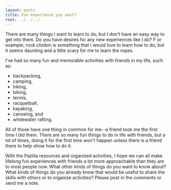 ```yaml
---
layout: posts
title: Fun experience you want?
root: ../../../
---
```


There are many things I want to learn to do, but I don't have an easy way
to get into them. Do you have desires for any new experiences like I do? F
or example, rock climbin is something that I would love to learn how to do, 
but it seems daunting and a little scary for me to learn the ropes.

I've had so many fun and memorable activities with friends in my life, such as:
* backpacking, 
* camping,
* hiking, 
* biking, 
* tennis, 
* racquetball, 
* kayaking, 
* canoeing, and
* whitewater rafting.

All of those have one thing in common for me--a friend took me the first
time I did them. There are so many fun things to do in life
with friends, but a lot of times, doing it for the first time won't happen
unless there is a friend there to help show how to do it.

With the Pazilla resources and organized activities, I hope we can all make
lifelong fun experiences with friends a lot more approachable than they are to
most people now. What other kinds of things do you want to know about? What
kinds of things do you already know that would be useful to share the skills
with others or to organize activities? Please post in the comments or send me
a note.
